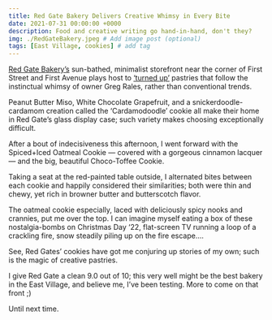 ```yaml
---
title: Red Gate Bakery Delivers Creative Whimsy in Every Bite
date: 2021-07-31 00:00:00 +0000
description: Food and creative writing go hand-in-hand, don't they?
img: ./RedGateBakery.jpeg # Add image post (optional)
tags: [East Village, cookies] # add tag
---
```

<a href='https://redgatebakery.com/' target='blank'>Red Gate Bakery’s</a> sun-bathed, minimalist storefront near the corner of First Street and First Avenue plays host to <a href='https://newyork.cbslocal.com/2020/03/06/red-gate-the-dig/' target='blank'>‘turned up’</a> pastries that follow the instinctual whimsy of owner Greg Rales, rather than conventional trends. 

Peanut Butter Miso, White Chocolate Grapefruit, and a snickerdoodle-cardamom creation called the ‘Cardamodoodle’ cookie all make their home in Red Gate’s glass display case; such variety makes choosing exceptionally difficult. 

After a bout of indecisiveness this afternoon, I went forward with the Spiced+Iced Oatmeal Cookie — covered with a gorgeous cinnamon lacquer — and the big, beautiful Choco-Toffee Cookie. 

Taking a seat at the red-painted table outside, I alternated bites between each cookie and happily considered their similarities; both were thin and chewy, yet rich in browner butter and butterscotch flavor. 

The oatmeal cookie especially, laced with deliciously spicy nooks and crannies, put me over the top. I can imagine myself eating a box of these nostalgia-bombs on Christmas Day ‘22, flat-screen TV running a loop of a crackling fire, snow steadily piling up on the fire escape….

See, Red Gates’ cookies have got me conjuring up stories of my own; such is the magic of creative pastries. 

I give Red Gate a clean 9.0 out of 10; this very well might be the best bakery in the East Village, and believe me, I’ve been testing. More to come on that front ;)

Until next time. 
